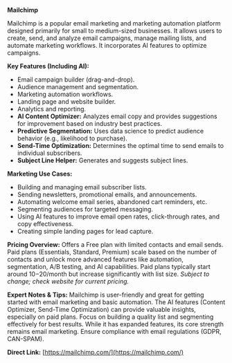 **Mailchimp**

Mailchimp is a popular email marketing and marketing automation platform designed primarily for small to medium-sized businesses. It allows users to create, send, and analyze email campaigns, manage mailing lists, and automate marketing workflows. It incorporates AI features to optimize campaigns.

**Key Features (Including AI):**

* Email campaign builder (drag-and-drop).  
* Audience management and segmentation.  
* Marketing automation workflows.  
* Landing page and website builder.  
* Analytics and reporting.  
* **AI Content Optimizer:** Analyzes email copy and provides suggestions for improvement based on industry best practices.  
* **Predictive Segmentation:** Uses data science to predict audience behavior (e.g., likelihood to purchase).  
* **Send-Time Optimization:** Determines the optimal time to send emails to individual subscribers.  
* **Subject Line Helper:** Generates and suggests subject lines.

**Marketing Use Cases:**

* Building and managing email subscriber lists.  
* Sending newsletters, promotional emails, and announcements.  
* Automating welcome email series, abandoned cart reminders, etc.  
* Segmenting audiences for targeted messaging.  
* Using AI features to improve email open rates, click-through rates, and copy effectiveness.  
* Creating simple landing pages for lead capture.

**Pricing Overview:** Offers a Free plan with limited contacts and email sends. Paid plans (Essentials, Standard, Premium) scale based on the number of contacts and unlock more advanced features like automation, segmentation, A/B testing, and AI capabilities. Paid plans typically start around $10-$20/month but increase significantly with list size. *Subject to change; check website for current pricing.*

**Expert Notes & Tips:** Mailchimp is user-friendly and great for getting started with email marketing and basic automation. The AI features (Content Optimizer, Send-Time Optimization) can provide valuable insights, especially on paid plans. Focus on building a quality list and segmenting effectively for best results. While it has expanded features, its core strength remains email marketing. Ensure compliance with email regulations (GDPR, CAN-SPAM).

**Direct Link:** [https://mailchimp.com/](https://mailchimp.com/)